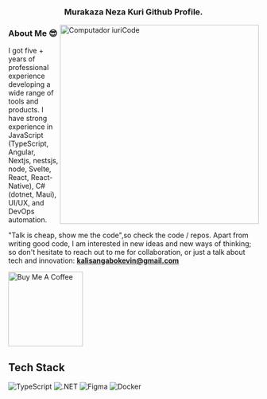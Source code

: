 <h3 align="center">Murakaza Neza Kuri Github Profile.</h3>

<img src="https://raw.githubusercontent.com/MicaelliMedeiros/micaellimedeiros/master/image/computer-illustration.png" min-width="400px" max-width="400px" width="400px" align="right" alt="Computador iuriCode">

### About Me :sunglasses:

I got five + years of professional experience developing a wide range of tools and products. I have strong experience in JavaScript (TypeScript, Angular, Nextjs, nestsjs, node, Svelte, React, React-Native), C#(dotnet, Maui), UI/UX, and DevOps automation.

"Talk is cheap, show me the code",so check the code / repos. Apart from writing good code, I am interested in new ideas and new ways of thinking; so don't hesitate to reach out to me for collaboration, or just a talk about tech and innovation: **kalisangabokevin@gmail.com**



<a href="https://www.buymeacoffee.com/kevinkalisg" target="_blank"><img src="https://cdn.buymeacoffee.com/buttons/v2/default-blue.png" alt="Buy Me A Coffee" width="150" ></a>

## Tech Stack

<p align="left">
  <img src="https://img.shields.io/badge/TypeScript-3178C6?style=for-the-badge&logo=typescript&logoColor=white" alt="TypeScript"/>
  <img src="https://img.shields.io/badge/.NET-512BD4?style=for-the-badge&logo=dotnet&logoColor=white" alt=".NET"/>
  <img src="https://img.shields.io/badge/Figma-F24E1E?style=for-the-badge&logo=figma&logoColor=white" alt="Figma"/>
  <img src="https://img.shields.io/badge/Docker-2496ED?style=for-the-badge&logo=docker&logoColor=white" alt="Docker"/>
</p>

